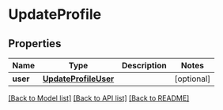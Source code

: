 # UpdateProfile

## Properties
Name | Type | Description | Notes
------------ | ------------- | ------------- | -------------
**user** | [**UpdateProfileUser**](UpdateProfileUser.md) |  | [optional] 

[[Back to Model list]](../README.md#documentation-for-models) [[Back to API list]](../README.md#documentation-for-api-endpoints) [[Back to README]](../README.md)

